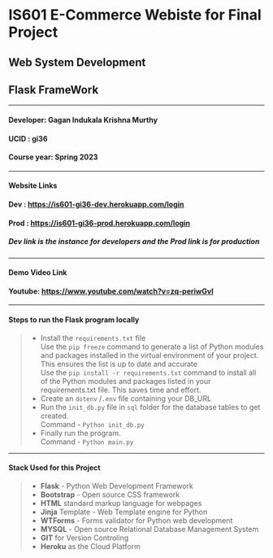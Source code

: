 # **IS601 E-Commerce Webiste for Final Project**
## **Web System Development** 
## **Flask FrameWork**
----------------------
#### **Developer**: Gagan Indukala Krishna Murthy
#### **UCID** : gi36 
#### **Course year**: Spring 2023

-------------------
#### **Website Links**
#### Dev : https://is601-gi36-dev.herokuapp.com/login
#### Prod : https://is601-gi36-prod.herokuapp.com/login
##### Dev link is the instance for developers and the Prod link is for production

-------------------
#### **Demo Video Link**
#### Youtube: https://www.youtube.com/watch?v=zq-periwGvI

-------------------
#### **Steps to run the Flask program locally**
>- Install the ```requirements.txt``` file\
Use the ```pip freeze``` command to generate a list of Python modules and packages installed in the virtual environment of your project. This ensures the list is up to date and accurate\
Use the ```pip install -r requirements.txt``` command to install all of the Python modules and packages listed in your requirements.txt file. This saves time and effort.
>- Create an ```dotenv``` /```.env``` file containing your DB_URL
>- Run the ```init_db.py``` file in ```sql``` folder for the database tables to get created.\
 Command - ```Python init_db.py```
 > - Finally run the program.\
 Command - ```Python main.py```

 ---------------------
 #### **Stack Used for this Project**
 >- **Flask** - Python Web Development Framework
 >- **Bootstrap** - Open source CSS framework
 >- **HTML** standard markup language for webpages
 >- **Jinja** Template - Web Template engine for Python
 >- **WTForms** - Forms validator for Python web development
 >- **MYSQL** - Open source Relational Database Management System
 >- **GIT** for Version Controling 
 >- **Heroku** as the Cloud Platform
